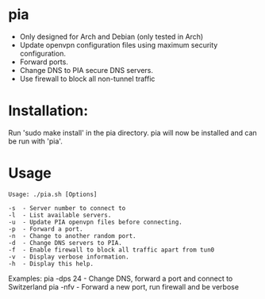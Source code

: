 pia
==========
- Only designed for Arch and Debian (only tested in Arch)
- Update openvpn configuration files using maximum security configuration.
- Forward ports.
- Change DNS to PIA secure DNS servers.
- Use firewall to block all non-tunnel traffic

Installation:
==========

Run 'sudo make install' in the pia directory.
pia will now be installed and can be run with 'pia'.
	
Usage
==========
	Usage: ./pia.sh [Options]

	-s	- Server number to connect to
	-l	- List available servers.
	-u	- Update PIA openvpn files before connecting.
	-p	- Forward a port.
	-n	- Change to another random port.
	-d	- Change DNS servers to PIA.
	-f	- Enable firewall to block all traffic apart from tun0
	-v	- Display verbose information.
	-h	- Display this help.

Examples: 
	pia -dps 24 - Change DNS, forward a port and connect to Switzerland
	pia -nfv	- Forward a new port, run firewall and be verbose
